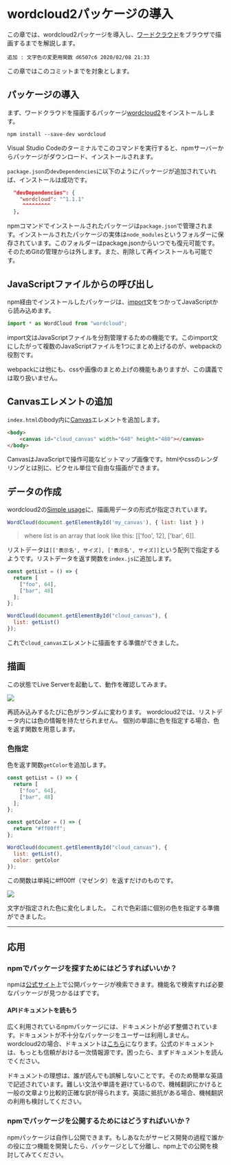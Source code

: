 # wordcloud2パッケージの導入

この章では、wordcloud2パッケージを導入し、[ワードクラウド](https://kotobank.jp/word/%E3%83%AF%E3%83%BC%E3%83%89%E3%82%AF%E3%83%A9%E3%82%A6%E3%83%89-674221)をブラウザで描画するまでを解説します。

    追加 : 文字色の変更用関数 d6507c6 2020/02/08 21:33

この章ではこのコミットまでを対象とします。

## パッケージの導入

まず、ワードクラウドを描画するパッケージ[wordcloud2](https://github.com/timdream/wordcloud2.js)をインストールします。

```console
npm install --save-dev wordcloud
```

Visual Studio Codeのターミナルでこのコマンドを実行すると、npmサーバーからパッケージがダウンロード、インストールされます。

`package.json`の`devDependencies`に以下のようにパッケージが追加されていれば、インストールは成功です。

```json
  "devDependencies": {
    "wordcloud": "^1.1.1"
     ^^^^^^^^^
  },
```

npmコマンドでインストールされたパッケージは`package.json`で管理されます。インストールされたパッケージの実体は`node_modules`というフォルダーに保存されています。このフォルダーはpackage.jsonからいつでも復元可能です。そのためGitの管理からは外します。また、削除して再インストールも可能です。

## JavaScriptファイルからの呼び出し

npm経由でインストールしたパッケージは、[import](https://developer.mozilla.org/ja/docs/Web/JavaScript/Reference/Statements/import)文をつかってJavaScriptから読み込めます。

```js
import * as WordCloud from "wordcloud";
```

import文はJavaScriptファイルを分割管理するための機能です。このimport文にしたがって複数のJavaScriptファイルを1つにまとめ上げるのが、webpackの役割です。

webpackには他にも、cssや画像のまとめ上げの機能もありますが、この講義では取り扱いません。

## Canvasエレメントの追加

`index.html`のbody内に[Canvas](https://developer.mozilla.org/ja/docs/Web/API/Canvas_API)エレメントを追加します。

```html
<body>
    <canvas id="cloud_canvas" width="640" height="480"></canvas>
</body>
```

CanvasはJavaScriptで操作可能なビットマップ画像です。htmlやcssのレンダリングとは別に、ピクセル単位で自由な描画ができます。

## データの作成

wordcloud2の[Simple usage](https://github.com/timdream/wordcloud2.js#simple-usage)に、描画用データの形式が指定されています。

```js
WordCloud(document.getElementById('my_canvas'), { list: list } )
```

> where list is an array that look like this: \[['foo', 12], ['bar', 6]].

リストデータは`[['表示名', サイズ], ['表示名', サイズ]]`という配列で指定するようです。リストデータを返す関数を`index.js`に追加します。

```js
const getList = () => {
  return [
    ["foo", 64],
    ["bar", 48]
  ];
};

WordCloud(document.getElementById("cloud_canvas"), {
  list: getList()
});
```

これで`cloud_canvas`エレメントに描画をする準備ができました。

## 描画

この状態でLive Serverを起動して、動作を確認してみます。

![](https://www.evernote.com/l/AAkmBoN40yxI7Ld4AviCSDW8V0rbdLyOluYB/image.png)

再読み込みするたびに色がランダムに変わります。
wordcloud2では、リストデータ内には色の情報を持たせられません。
個別の単語に色を指定する場合、色を返す関数を用意します。

### 色指定

色を返す関数`getColor`を追加します。

```js
const getList = () => {
  return [
    ["foo", 64],
    ["bar", 48]
  ];
};

const getColor = () => {
  return "#ff00ff";
};

WordCloud(document.getElementById("cloud_canvas"), {
  list: getList(),
  color: getColor
});

```

この関数は単純に#ff00ff（マゼンタ）を返すだけのものです。

![](https://www.evernote.com/l/AAn49WnuE4ZGMLHPni71ClTaA9bWXxe3cn8B/image.png)

文字が指定された色に変化しました。
これで色彩語に個別の色を指定する準備ができました。

* * *

## 応用

### npmでパッケージを探すためにはどうすればいいか？

npmは[公式サイト](https://www.npmjs.com/)上で公開パッケージが検索できます。機能名で検索すれば必要なパッケージが見つかるはずです。

#### APIドキュメントを読もう

広く利用されているnpmパッケージには、ドキュメントが必ず整備されています。ドキュメントが不十分なパッケージをユーザーは利用しません。wordcloud2の場合、ドキュメントは[こちら](https://github.com/timdream/wordcloud2.js/blob/gh-pages/API.md)になります。公式のドキュメントは、もっとも信頼がおける一次情報源です。困ったら、まずドキュメントを読んでください。

ドキュメントの理想は、誰が読んでも誤解しないことです。そのため簡単な英語で記述されています。難しい文法や単語を避けているので、機械翻訳にかけると一般の文章より比較的正確な訳が得られます。英語に抵抗がある場合、機械翻訳の利用も検討してください。

### npmでパッケージを公開するためにはどうすればいいか？

npmパッケージは自作し公開できます。もしあなたがサービス開発の過程で誰かの役に立つ機能を開発したら、パッケージとして分離し、npm上での公開を検討してみてください。

